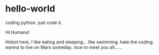 # hello-world
coding python. just code it.

Hi Humans!

Hobot here, I like eating and sleeping...
like swimming.
hate the coding.
wanna to live on Mars someday.
nice to meet you all......
